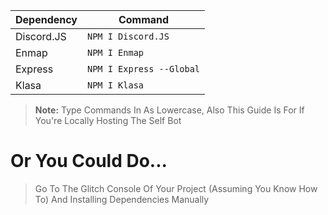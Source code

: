 

Dependency | Command 
----- | -----
Discord.JS | `NPM I Discord.JS`
Enmap | `NPM I Enmap`
Express | `NPM I Express --Global`
Klasa | `NPM I Klasa`


> **Note:** Type Commands In As Lowercase, Also This Guide Is For If You're Locally Hosting The Self Bot

# Or You Could Do...
> Go To The Glitch Console Of Your Project (Assuming You Know How To) And Installing Dependencies Manually

